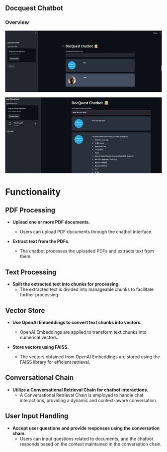 ## Docquest Chatbot

### Overview 
![U.I](images/before.png)


![U.I](images/after.png)

# Functionality

## PDF Processing

- **Upload one or more PDF documents.**
  - Users can upload PDF documents through the chatbot interface.

- **Extract text from the PDFs.**
  - The chatbot processes the uploaded PDFs and extracts text from them.

## Text Processing

- **Split the extracted text into chunks for processing.**
  - The extracted text is divided into manageable chunks to facilitate further processing.

## Vector Store

- **Use OpenAI Embeddings to convert text chunks into vectors.**
  - OpenAI Embeddings are applied to transform text chunks into numerical vectors.

- **Store vectors using FAISS.**
  - The vectors obtained from OpenAI Embeddings are stored using the FAISS library for efficient retrieval.

## Conversational Chain

- **Utilize a Conversational Retrieval Chain for chatbot interactions.**
  - A Conversational Retrieval Chain is employed to handle chat interactions, providing a dynamic and context-aware conversation.

## User Input Handling

- **Accept user questions and provide responses using the conversation chain.**
  - Users can input questions related to documents, and the chatbot responds based on the context maintained in the conversation chain.
